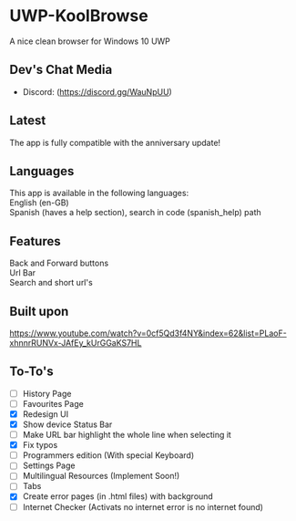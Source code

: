# UWP-KoolBrowse
A nice clean browser for Windows 10 UWP

## Dev's Chat Media
- Discord:  (https://discord.gg/WauNpUU)

## Latest
The app is fully compatible with the anniversary update!

## Languages
This app is available in the following languages:</br>
English (en-GB)</br>
Spanish (haves a help section), search in code (spanish_help) path

## Features
Back and Forward buttons</br>
Url Bar</br>
Search and short url's</br>

## Built upon
https://www.youtube.com/watch?v=0cf5Qd3f4NY&index=62&list=PLaoF-xhnnrRUNVx-JAfEy_kUrGGaKS7HL

## To-To's
- [ ] History Page
- [ ] Favourites Page
- [x] Redesign UI
- [x] Show device Status Bar
- [ ] Make URL bar highlight the whole line when selecting it
- [x] Fix typos
- [ ] Programmers edition (With special Keyboard)
- [ ] Settings Page
- [ ] Multilingual Resources (Implement Soon!)
- [ ] Tabs
- [x] Create error pages (in .html files) with background
- [ ] Internet Checker (Activats no internet error is no internet found)
